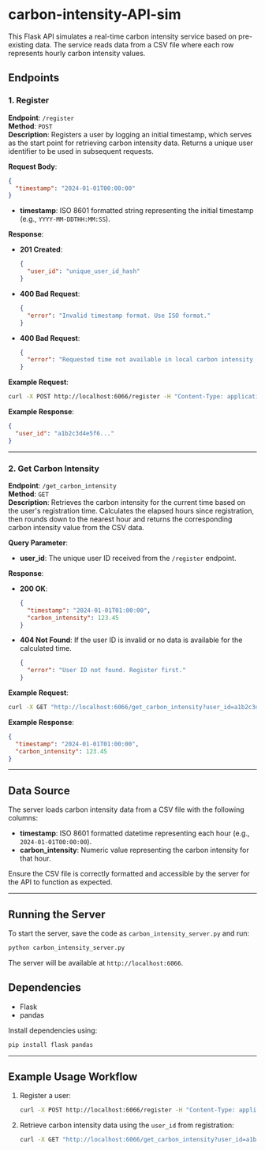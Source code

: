 # carbon-intensity-API-sim

This Flask API simulates a real-time carbon intensity service based on pre-existing data. The service reads data from a CSV file where each row represents hourly carbon intensity values.

## Endpoints

### 1. Register

**Endpoint**: `/register`  
**Method**: `POST`  
**Description**: Registers a user by logging an initial timestamp, which serves as the start point for retrieving carbon intensity data. Returns a unique user identifier to be used in subsequent requests.

**Request Body**:
```json
{
  "timestamp": "2024-01-01T00:00:00"
}
```

- **timestamp**: ISO 8601 formatted string representing the initial timestamp (e.g., `YYYY-MM-DDTHH:MM:SS`).

**Response**:
- **201 Created**: 
  ```json
  {
    "user_id": "unique_user_id_hash"
  }
  ```
- **400 Bad Request**: 
  ```json
  {
    "error": "Invalid timestamp format. Use ISO format."
  }
  ```
- **400 Bad Request**: 
  ```json
  {
    "error": "Requested time not available in local carbon intensity data."
  }
  ```

**Example Request**:
```bash
curl -X POST http://localhost:6066/register -H "Content-Type: application/json" -d '{"timestamp": "2024-01-01T00:00:00"}'
```

**Example Response**:
```json
{
  "user_id": "a1b2c3d4e5f6..."
}
```

---

### 2. Get Carbon Intensity

**Endpoint**: `/get_carbon_intensity`  
**Method**: `GET`  
**Description**: Retrieves the carbon intensity for the current time based on the user's registration time. Calculates the elapsed hours since registration, then rounds down to the nearest hour and returns the corresponding carbon intensity value from the CSV data.

**Query Parameter**:
- **user_id**: The unique user ID received from the `/register` endpoint.

**Response**:
- **200 OK**:
  ```json
  {
    "timestamp": "2024-01-01T01:00:00",
    "carbon_intensity": 123.45
  }
  ```
- **404 Not Found**: If the user ID is invalid or no data is available for the calculated time.
  ```json
  {
    "error": "User ID not found. Register first."
  }
  ```

**Example Request**:
```bash
curl -X GET "http://localhost:6066/get_carbon_intensity?user_id=a1b2c3d4e5f6..."
```

**Example Response**:
```json
{
  "timestamp": "2024-01-01T01:00:00",
  "carbon_intensity": 123.45
}
```

---

## Data Source

The server loads carbon intensity data from a CSV file with the following columns:

- **timestamp**: ISO 8601 formatted datetime representing each hour (e.g., `2024-01-01T00:00:00`).
- **carbon_intensity**: Numeric value representing the carbon intensity for that hour.

Ensure the CSV file is correctly formatted and accessible by the server for the API to function as expected.

---

## Running the Server

To start the server, save the code as `carbon_intensity_server.py` and run:

```bash
python carbon_intensity_server.py
```

The server will be available at `http://localhost:6066`.

## Dependencies

- Flask
- pandas

Install dependencies using:

```bash
pip install flask pandas
```

---

## Example Usage Workflow

1. Register a user:
   ```bash
   curl -X POST http://localhost:6066/register -H "Content-Type: application/json" -d '{"timestamp": "2024-01-01T00:00:00"}'
   ```

2. Retrieve carbon intensity data using the `user_id` from registration:
   ```bash
   curl -X GET "http://localhost:6066/get_carbon_intensity?user_id=a1b2c3d4e5f6..."
   ```
```